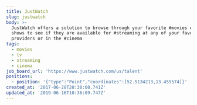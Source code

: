 ```yaml
---
title: JustWatch
slug: justwatch
body: >-
  JustWatch offers a solution to browse through your favorite #movies or #tv
  shows to see if they are available for #streaming at any of your favorite
  providers or in the #cinema
tags:
  - movies
  - tv
  - streaming
  - cinema
job_board_url: 'https://www.justwatch.com/us/talent'
positions:
  - position: '{"type":"Point","coordinates":[52.5134213,13.455574]}'
created_at: '2017-06-28T20:38:00.741Z'
updated_at: '2019-06-16T10:36:09.747Z'
---
```


